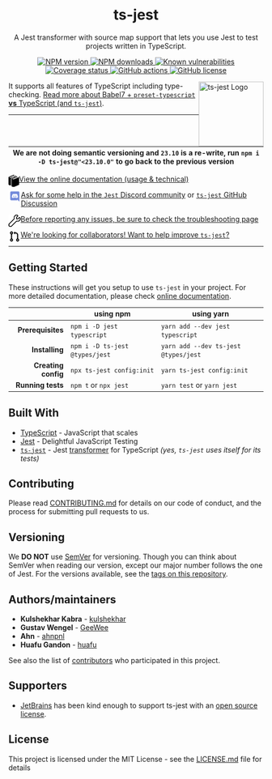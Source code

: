 <h1 align="center">ts-jest</h1>

<p align="center">A Jest transformer with source map support that lets you use Jest to test projects written in TypeScript.</p>

<p align="center">
  <a href="https://www.npmjs.com/package/ts-jest"><img src="https://img.shields.io/npm/v/ts-jest/latest.svg?style=flat-square" alt="NPM version" /> </a>
  <a href="https://www.npmjs.com/package/ts-jest"><img src="https://img.shields.io/npm/dm/ts-jest.svg?style=flat-square" alt="NPM downloads"/> </a>
  <a href="https://snyk.io/test/github/kulshekhar/ts-jest"><img src="https://snyk.io/test/github/kulshekhar/ts-jest/badge.svg?style=flat-square" alt="Known vulnerabilities"/> </a>
  <a href="https://coveralls.io/github/kulshekhar/ts-jest?branch=main"><img src="https://coveralls.io/repos/github/kulshekhar/ts-jest/badge.svg?branch=main" alt="Coverage status"/> </a>
  <a href="https://actions-badge.atrox.dev/kulshekhar/ts-jest/goto?ref=main"><img alt="GitHub actions" src="https://img.shields.io/endpoint.svg?url=https%3A%2F%2Factions-badge.atrox.dev%2Fkulshekhar%2Fts-jest%2Fbadge%3Fref%3Dmain&style=flat-square" /> </a>
  <a href="https://github.com/kulshekhar/ts-jest/blob/main/LICENSE.md"><img src="https://img.shields.io/npm/l/ts-jest.svg?style=flat-square" alt="GitHub license"/> </a>
</p>

<img src="./icon.png" align="right" title="ts-jest Logo" width="128" height="128">

It supports all features of TypeScript including type-checking. [Read more about Babel7 + `preset-typescript` **vs** TypeScript (and `ts-jest`)](https://kulshekhar.github.io/ts-jest/docs/babel7-or-ts).

---

| We are not doing semantic versioning and `23.10` is a re-write, run `npm i -D ts-jest@"<23.10.0"` to go back to the previous version |
| ------------------------------------------------------------------------------------------------------------------------------------ |

[<img src="./website/static/img/documentation.png" align="left" height="24"> View the online documentation (usage & technical)](https://kulshekhar.github.io/ts-jest)

[<img src="./website/static/img/discord.svg" align="left" height="24"> Ask for some help in the `Jest` Discord community](https://discord.gg/j6FKKQQrW9) or [`ts-jest` GitHub Discussion](https://github.com/kulshekhar/ts-jest/discussions)

[<img src="./website/static/img/troubleshooting.png" align="left" height="24"> Before reporting any issues, be sure to check the troubleshooting page](TROUBLESHOOTING.md)

[<img src="./website/static/img/pull-request.png" align="left" height="24"> We're looking for collaborators! Want to help improve `ts-jest`?](https://github.com/kulshekhar/ts-jest/issues/223)

---

## Getting Started

These instructions will get you setup to use `ts-jest` in your project. For more detailed documentation, please check [online documentation](https://kulshekhar.github.io/ts-jest).

|                     | using npm                      | using yarn                           |
| ------------------: | ------------------------------ | ------------------------------------ |
|   **Prerequisites** | `npm i -D jest typescript`     | `yarn add --dev jest typescript`     |
|      **Installing** | `npm i -D ts-jest @types/jest` | `yarn add --dev ts-jest @types/jest` |
| **Creating config** | `npx ts-jest config:init`      | `yarn ts-jest config:init`           |
|   **Running tests** | `npm t` or `npx jest`          | `yarn test` or `yarn jest`           |

## Built With

- [TypeScript](https://www.typescriptlang.org/) - JavaScript that scales
- [Jest](https://jestjs.io/) - Delightful JavaScript Testing
- [`ts-jest`](https://kulshekhar.github.io/ts-jest) - Jest [transformer](https://jestjs.io/docs/next/code-transformation#writing-custom-transformers) for TypeScript _(yes, `ts-jest` uses itself for its tests)_

## Contributing

Please read [CONTRIBUTING.md](CONTRIBUTING.md) for details on our code of conduct, and the process for submitting pull requests to us.

## Versioning

We **DO NOT** use [SemVer](http://semver.org/) for versioning. Though you can think about SemVer when reading our version, except our major number follows the one of Jest. For the versions available, see the [tags on this repository](https://github.com/kulshekhar/ts-jest/tags).

## Authors/maintainers

- **Kulshekhar Kabra** - [kulshekhar](https://github.com/kulshekhar)
- **Gustav Wengel** - [GeeWee](https://github.com/GeeWee)
- **Ahn** - [ahnpnl](https://github.com/ahnpnl)
- **Huafu Gandon** - [huafu](https://github.com/huafu)

See also the list of [contributors](https://github.com/kulshekhar/ts-jest/contributors) who participated in this project.

## Supporters

- [JetBrains](https://www.jetbrains.com/?from=ts-jest) has been kind enough to support ts-jest with an [open source license](https://www.jetbrains.com/community/opensource/?from=ts-jest).

## License

This project is licensed under the MIT License - see the [LICENSE.md](LICENSE.md) file for details
